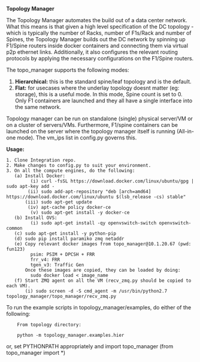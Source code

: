 **Topology Manager**

The Topology Manager automates the build out of a data center network. What this means is that given a high level specification of the DC topology - which is typically the number of Racks, number of F1s/Rack and number of Spines, the Topology Manager builds out the DC network by spinning up F1/Spine routers inside docker containers and connecting them via virtual p2p ethernet links. Additionally, it also configures the relevant routing protocols by applying the necessary configurations on the F1/Spine routers.

The topo_manager supports the following modes:

1. **Hierarchical:** this is the standard spine/leaf topology and is the default.
2. **Flat:** for usecases where the underlay topology doesnt matter (eg: storage), this is a useful mode. In this mode, Spine count is set to 0. Only F1 containers are launched and they all have a single interface into the same network.

Topology manager can be run on standalone (single) physical server/VM or on a cluster of servers/VMs. Furthermore, F1/spine containers can be launched on the server where the topology manager itself is running (All-in-one mode). The vm_ips list in config.py governs this. 

**Usage:**

```
1. Clone Integration repo. 
2. Make changes to config.py to suit your environment.
3. On all the compute engines, do the following:
   (a) Install Docker:
         (i) curl -fsSL https://download.docker.com/linux/ubuntu/gpg | sudo apt-key add -
        (ii) sudo add-apt-repository "deb [arch=amd64] https://download.docker.com/linux/ubuntu $(lsb_release -cs) stable"
       (iii) sudo apt-get update
        (iv) apt-cache policy docker-ce
         (v) sudo apt-get install -y docker-ce
   (b) Install OVS:
         (i) sudo apt-get install -qy openvswitch-switch openvswitch-common
   (c) sudo apt-get install -y python-pip
   (d) sudo pip install paramiko zmq netaddr
   (e) Copy relevant docker images from topo_manager@10.1.20.67 (pwd: fun123)
         psim: PSIM + DPCSH + FRR 
         frr_v4: FRR 
         tgen_v3: Traffic Gen 
       Once these images are copied, they can be loaded by doing:
         sudo docker load < image_name
   (f) Start ZMQ agent on all the VM (recv_zmq.py should be copied to each VM).
       (i) sudo screen -d -S cmd_agent -m /usr/bin/python2.7 topology_manager/topo_manager/recv_zmq.py
```

To run the example scripts in topology_manager/examples, do either of the following: 

```
    From topology directory:

    python -m topology_manager.examples.hier
```

or, set PYTHONPATH appropriately and import topo_manager (from topo_manager import *)
